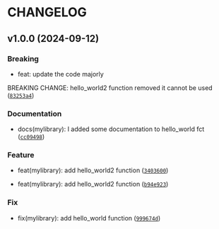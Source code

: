 # CHANGELOG

## v1.0.0 (2024-09-12)

### Breaking

* feat: update the code majorly

BREAKING CHANGE: hello_world2 function removed it cannot be used ([`83253a4`](https://github.com/marcdeslis/mylibrary/commit/83253a4dcba00b89252444436a11ebd354d31448))

### Documentation

* docs(mylibrary): I added some documentation to hello_world fct ([`cc09498`](https://github.com/marcdeslis/mylibrary/commit/cc094989d878794a1e86a140462f39a49fc84473))

### Feature

* feat(mylibrary): add hello_world2 function ([`3403600`](https://github.com/marcdeslis/mylibrary/commit/340360022ccc431a0f8d5dab12f768a72a3412c4))

* feat(mylibrary): add hello_world2 function ([`b94e923`](https://github.com/marcdeslis/mylibrary/commit/b94e923f7f917548a47664b256a73d38f7707620))

### Fix

* fix(mylibrary): add hello_world function ([`999674d`](https://github.com/marcdeslis/mylibrary/commit/999674d9a0632c8cbe692cfdbed06bb0fc0b4ec6))
